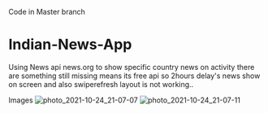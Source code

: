 Code in Master branch

# Indian-News-App
Using News api news.org to show specific country news on activity
there are something still missing means its free api so 2hours delay's news show on screen
and also swiperefresh layout is not working..


Images
![photo_2021-10-24_21-07-07](https://user-images.githubusercontent.com/77236261/138601418-78fabe02-d3a7-477a-ab65-d56a39b35531.jpg)
![photo_2021-10-24_21-07-11](https://user-images.githubusercontent.com/77236261/138601428-828d0db3-02b4-424a-bae3-737df7c85b61.jpg)
